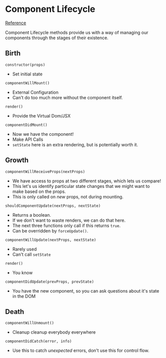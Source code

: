 # Component Lifecycle

[Reference](https://reactjs.org/docs/react-component.html)

Component Lifecycle methods provide us with a way of managing our components through the stages of their existence.

## Birth

`constructor(props)`

* Set initial state

`componentWillMount()`

* External Configuration
* Can't do too much more without the component itself.

`render()`

* Provide the Virtual Dom/JSX

`componentDidMount()`

* Now we have the component!
* Make API Calls
* `setState` here is an extra rendering, but is potentially worth it.


## Growth

`componentWillReceiveProps(nextProps)`

* We have access to props at two different stages, which lets us compare!
* This let's us identify particular state changes that we might want to make based on the props.
* This is only called on _new_ props, not during mounting.

`shouldComponentUpdate(nextProps, nextState)`

* Returns a boolean.
* If we don't want to waste renders, we can do that here.
* The next three functions only call if this returns `true`.
* Can be overridden by `forceUpdate()`.

`componentWillUpdate(nextProps, nextState)`

* Rarely used
* Can't call `setState`

`render()`

* You know

`componentDidUpdate(prevProps, prevState)`

* You have the new component, so you can ask questions about it's state in the DOM

## Death

`componentWillUnmount()`

* Cleanup cleanup everybody everywhere

`componentDidCatch(error, info)`

* Use this to catch _unexpected_ errors, don't use this for control flow. 
